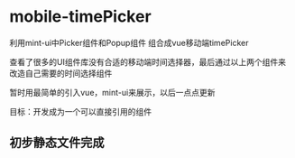 # mobile-timePicker
利用mint-ui中Picker组件和Popup组件 组合成vue移动端timePicker

查看了很多的UI组件库没有合适的移动端时间选择器，最后通过以上两个组件来改造自己需要的时间选择组件

暂时用最简单的引入vue，mint-ui来展示，以后一点点更新

目标：开发成为一个可以直接引用的组件

## 初步静态文件完成
